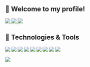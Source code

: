 ## 👋 Welcome to my profile!

<a href="https://discord.com/users/474537652943847444">
<img src="https://shields.io/badge/-Discord-8697f6?logo=discord&logoColor=fff">
</a><a href="https://twitter.com/itstarikcoskun">
<img src="https://shields.io/badge/-Twitter-009ded?logo=twitter&logoColor=fff">
</a><a href="https://steamcommunity.com/id/tarikcoskun/">
<img src="https://shields.io/badge/-Steam-161922?logo=steam&logoColor=fff">
</a>

## 🔧 Technologies & Tools

![](https://img.shields.io/static/v1?label=Code&message=HTML&logo=html5&color=f9fafb&logoColor=e86829)
![](https://img.shields.io/static/v1?label=Code&message=CSS&logo=css3&color=f9fafb&logoColor=3595cf)
![](https://img.shields.io/static/v1?label=Code&message=JavaScript&logo=javascript&color=f9fafb)
![](https://img.shields.io/static/v1?label=Code&message=Node.js&logo=node.js&color=f9fafb&logoColor=88c249)
![](https://img.shields.io/static/v1?label=Code&message=Vue.js&logo=vue.js&color=f9fafb)
![](https://img.shields.io/static/v1?label=Code&message=Nuxt.js&logo=nuxt.js&color=f9fafb)
![](https://img.shields.io/static/v1?label=Code&message=Tailwind%20CSS&logo=tailwind-css&color=f9fafb)
![](https://img.shields.io/static/v1?label=Tools&message=Visual%20Studio%20Code&logo=visual-studio-code&color=f9fafb&logoColor=3ea6eb)
![](https://img.shields.io/static/v1?label=Tools&message=Sass&logo=sass&color=f9fafb)

![](https://github-readme-stats.vercel.app/api/top-langs/?username=tarikcoskun&layout=compact&theme=dark)
